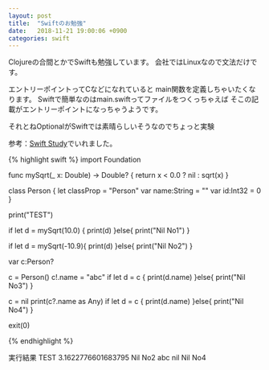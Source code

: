 ```yaml
---
layout: post
title:  "Swiftのお勉強"
date:   2018-11-21 19:00:06 +0900
categories: swift
---
```

Clojureの合間とかでSwiftも勉強しています。
会社ではLinuxなので文法だけです。

エントリーポイントってCなどになれていると
main関数を定義しちゃいたくなります。
Swiftで簡単なのはmain.swiftってファイルをつくっちゃえば
そこの記載がエントリーポイントになっちゃうようです。

それとねOptionalがSwiftでは素晴らしいそうなのでちょっと実験

参考：[Swift Study][github]でいれました。


{% highlight swift %}
import Foundation

func mySqrt(_ x: Double) -> Double? {
	return x < 0.0 ? nil : sqrt(x)
}

class Person {
    let classProp = "Person"
    var name:String = ""
    var id:Int32 = 0
}

print("TEST")

if let d = mySqrt(10.0) {
    print(d)
}else{
    print("Nil No1")
}

if let d = mySqrt(-10.9){
    print(d)
}else{
    print("Nil No2")
}

var c:Person?

c = Person()
c!.name = "abc"
if let d = c {
    print(d.name)
}else{
    print("Nil No3")
}

c = nil
print(c?.name as Any)
if let d = c {
    print(d.name)
}else{
    print("Nil No4")
}

exit(0)

{% endhighlight %}

実行結果
    TEST
    3.1622776601683795
    Nil No2
    abc
    nil
    Nil No4

[github]: https://github.com/hikazoh/swift_study

